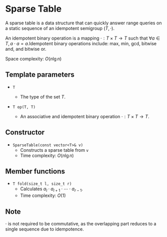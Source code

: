 # Sparse Table

A sparse table is a data structure that can quickly answer range queries on a static sequence of an idempotent semigroup $(T, \cdot)$.

An idempotent binary operation is a mapping $\cdot: T \times T \rightarrow T$ such that $\forall a \in T, a \cdot a = a$.Idempotent binary operations include: max, min, gcd, bitwise and, and bitwise or.

Space complexity: $O(n \lg n)$

## Template parameters

- `T`
    - The type of the set $T$.

- `T op(T, T)`
    - An associative and idempotent binary operation $\cdot: T \times T \rightarrow T$.

## Constructor

- `SparseTable(const vector<T>& v)`
    - Constructs a sparse table from `v`
    - Time complexity: $O(n \lg n)$

## Member functions

- `T fold(size_t l, size_t r)`
    - Calculates $a_l \cdot a_{l+1} \cdot \cdots \cdot a_{r-1}$.
    - Time complexity: $O(1)$

## Note

$\cdot$ is not required to be commutative, as the overlapping part reduces to a single sequence due to idempotence.